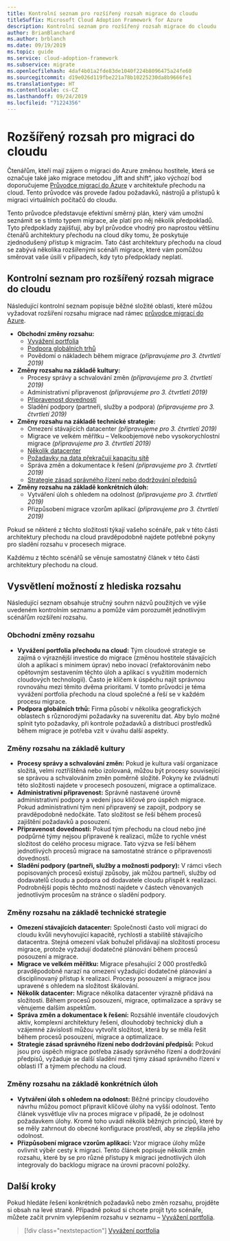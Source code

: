 ```yaml
---
title: Kontrolní seznam pro rozšířený rozsah migrace do cloudu
titleSuffix: Microsoft Cloud Adoption Framework for Azure
description: Kontrolní seznam pro rozšířený rozsah migrace do cloudu
author: BrianBlanchard
ms.author: brblanch
ms.date: 09/19/2019
ms.topic: guide
ms.service: cloud-adoption-framework
ms.subservice: migrate
ms.openlocfilehash: 4daf4b01a2fde83de1040f224b8096475a24fe60
ms.sourcegitcommit: d19e026d119fbe221a78b10225230da8b9666fe1
ms.translationtype: HT
ms.contentlocale: cs-CZ
ms.lasthandoff: 09/24/2019
ms.locfileid: "71224356"
---
```

# <a name="expanded-scope-for-cloud-migration"></a>Rozšířený rozsah pro migraci do cloudu

Čtenářům, kteří mají zájem o migraci do Azure změnou hostitele, která se označuje také jako migrace metodou „lift and shift“, jako výchozí bod doporučujeme [Průvodce migrací do Azure](../azure-migration-guide/index.md) v architektuře přechodu na cloud. Tento průvodce vás provede řadou požadavků, nástrojů a přístupů k migraci virtuálních počítačů do cloudu.

Tento průvodce představuje efektivní směrný plán, který vám umožní seznámit se s tímto typem migrace, ale platí pro něj několik předpokladů. Tyto předpoklady zajišťují, aby byl průvodce vhodný pro naprostou většinu čtenářů architektury přechodu na cloud díky tomu, že poskytuje zjednodušený přístup k migracím. Tato část architektury přechodu na cloud se zabývá několika rozšířenými scénáři migrace, které vám pomůžou směrovat vaše úsilí v případech, kdy tyto předpoklady neplatí.

## <a name="cloud-migration-expanded-scope-checklist"></a>Kontrolní seznam pro rozšířený rozsah migrace do cloudu

Následující kontrolní seznam popisuje běžné složité oblasti, které můžou vyžadovat rozšíření rozsahu migrace nad rámec [průvodce migrací do Azure](../azure-migration-guide/index.md).

- **Obchodní změny rozsahu:**
  - [Vyvážení portfolia](./balance-the-portfolio.md)
  - [Podpora globálních trhů](../../decision-guides/regions/index.md)
  - Povědomí o nákladech během migrace *(připravujeme pro 3. čtvrtletí 2019)*
- **Změny rozsahu na základě kultury:**
  - Procesy správy a schvalování změn *(připravujeme pro 3. čtvrtletí 2019)*
  - Administrativní připravenost *(připravujeme pro 3. čtvrtletí 2019)*
  - [Připravenost dovedností](./suggested-skills.md)
  - Sladění podpory (partneři, služby a podpora) *(připravujeme pro 3. čtvrtletí 2019)*
- **Změny rozsahu na základě technické strategie:**
  - Omezení stávajících datacenter *(připravujeme pro 3. čtvrtletí 2019)*
  - Migrace ve velkém měřítku – Velkoobjemové nebo vysokorychlostní migrace *(připravujeme pro 3. čtvrtletí 2019)*
  - [Několik datacenter](./multiple-datacenters.md)
  - [Požadavky na data překračují kapacitu sítě](./network-capacity-exceeded.md)
  - Správa změn a dokumentace k řešení *(připravujeme pro 3. čtvrtletí 2019)*
  - [Strategie zásad správného řízení nebo dodržování předpisů](./governance-or-compliance.md)
- **Změny rozsahu na základě konkrétních úloh:**
  - Vytváření úloh s ohledem na odolnost *(připravujeme pro 3. čtvrtletí 2019)*
  - Přizpůsobení migrace vzorům aplikací *(připravujeme pro 3. čtvrtletí 2019)*

Pokud se některé z těchto složitostí týkají vašeho scénáře, pak v této části architektury přechodu na cloud pravděpodobně najdete potřebné pokyny pro sladění rozsahu v procesech migrace.

Každému z těchto scénářů se věnuje samostatný článek v této části architektury přechodu na cloud.

## <a name="scope-options-explained"></a>Vysvětlení možností z hlediska rozsahu

Následující seznam obsahuje stručný souhrn názvů použitých ve výše uvedeném kontrolním seznamu a pomůže vám porozumět jednotlivým scénářům rozšíření rozsahu.

### <a name="business-driven-scope-changes"></a>Obchodní změny rozsahu

- **Vyvážení portfolia přechodu na cloud:** Tým cloudové strategie se zajímá o výraznější investice do migrace (změnou hostitele stávajících úloh a aplikací s minimem úprav) nebo inovací (refaktorováním nebo opětovným sestavením těchto úloh a aplikací s využitím moderních cloudových technologií). Často je klíčem k úspěchu najít správnou rovnováhu mezi těmito dvěma prioritami. V tomto průvodci je téma vyvážení portfolia přechodu na cloud společné a řeší se v každém procesu migrace.
- **Podpora globálních trhů:** Firma působí v několika geografických oblastech s různorodými požadavky na suverenitu dat. Aby bylo možné splnit tyto požadavky, při kontrole požadavků a distribuci prostředků během migrace je potřeba vzít v úvahu další aspekty.

### <a name="culture-driven-scope-changes"></a>Změny rozsahu na základě kultury

- **Procesy správy a schvalování změn:** Pokud je kultura vaší organizace složitá, velmi roztříštěná nebo izolovaná, můžou být procesy související se správou a schvalováním změn poměrně složité. Pokyny ke zvládnutí této složitosti najdete v procesech posouzení, migrace a optimalizace.
- **Administrativní připravenost:** Správně nastavené úrovně administrativní podpory a vedení jsou klíčové pro úspěch migrace. Pokud administrativní tým není připravený se zapojit, podpory se pravděpodobně nedočkáte. Tato složitost se řeší během procesů zajištění požadavků a posouzení.
- **Připravenost dovedností:** Pokud tým přechodu na cloud nebo jiné podpůrné týmy nejsou připravené k realizaci, může to rychle vnést složitost do celého procesu migrace. Tato výzva se řeší během jednotlivých procesů migrace na samostatné stránce o připravenosti dovedností.
- **Sladění podpory (partneři, služby a možnosti podpory):** V rámci všech popisovaných procesů existují způsoby, jak můžou partneři, služby od dodavatelů cloudu a podpora od dodavatele cloudu přispět k realizaci. Podrobnější popis těchto možností najdete v částech věnovaných jednotlivým procesům na stránce o sladění podpory.

### <a name="technical-strategy-driven-scope-changes"></a>Změny rozsahu na základě technické strategie

- **Omezení stávajících datacenter:** Společnosti často volí migraci do cloudu kvůli nevyhovující kapacitě, rychlosti a stabilitě stávajícího datacentra. Stejná omezení však bohužel přidávají na složitosti procesu migrace, protože vyžadují dodatečné plánování během procesů posouzení a migrace.
- **Migrace ve velkém měřítku:** Migrace přesahující 2 000 prostředků pravděpodobně narazí na omezení vyžadující dodatečné plánování a disciplinovaný přístup k realizaci. Procesy posouzení a migrace jsou upravené s ohledem na složitost škálování.
- **Několik datacenter:** Migrace několika datacenter výrazně přidává na složitosti. Během procesů posouzení, migrace, optimalizace a správy se věnujeme dalším aspektům.
- **Správa změn a dokumentace k řešení:** Rozsáhlé inventáře cloudových aktiv, komplexní architektury řešení, dlouhodobý technický dluh a vzájemné závislosti můžou vytvořit složitost, která by se měla řešit během procesů posouzení, migrace a optimalizace.
- **Strategie zásad správného řízení nebo dodržování předpisů:** Pokud jsou pro úspěch migrace potřeba zásady správného řízení a dodržování předpisů, vyžaduje se další sladění mezi týmy zásad správného řízení v oblasti IT a týmem přechodu na cloud.

### <a name="workload-specific-scope-changes"></a>Změny rozsahu na základě konkrétních úloh

- **Vytváření úloh s ohledem na odolnost:** Běžné principy cloudového návrhu můžou pomoct připravit klíčové úlohy na vyšší odolnost. Tento článek vysvětluje vliv na proces migrace v případě, že je odolnost požadavkem úlohy. Kromě toho uvádí několik běžných principů, které by se měly zahrnout do obecné konfigurace prostředí, aby se zlepšila jeho odolnost.
- **Přizpůsobení migrace vzorům aplikací:** Vzor migrace úlohy může ovlivnit výběr cesty k migraci. Tento článek popisuje několik změn rozsahu, které by se pro různé přístupy k migraci jednotlivých úloh integrovaly do backlogu migrace na úrovni pracovní položky.

## <a name="next-steps"></a>Další kroky

Pokud hledáte řešení konkrétních požadavků nebo změn rozsahu, projděte si obsah na levé straně. Případně pokud si chcete projít tyto scénáře, můžete začít prvním vylepšením rozsahu v seznamu – [Vyvážení portfolia](./balance-the-portfolio.md).

> [!div class="nextstepaction"]
> [Vyvážení portfolia](./balance-the-portfolio.md)
